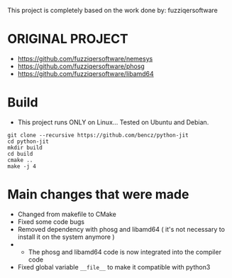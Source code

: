 This project is completely based on the work done by: fuzziqersoftware

ORIGINAL PROJECT
================
* https://github.com/fuzziqersoftware/nemesys
* https://github.com/fuzziqersoftware/phosg
* https://github.com/fuzziqersoftware/libamd64

Build
===========================
* This project runs ONLY on Linux... Tested on Ubuntu and Debian.
```
git clone --recursive https://github.com/bencz/python-jit
cd python-jit
mkdir build
cd build 
cmake ..
make -j 4
```

Main changes that were made
===========================
* Changed from makefile to CMake
* Fixed some code bugs
* Removed dependency with phosg and libamd64 ( it's not necessary to install it on the system anymore )
* * The phosg and libamd64 code is now integrated into the compiler code
* Fixed global variable `__file__` to make it compatible with python3
